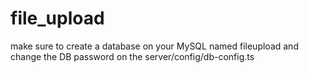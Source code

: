 # file_upload

make sure to create a database on your MySQL named fileupload and change the DB password on the server/config/db-config.ts